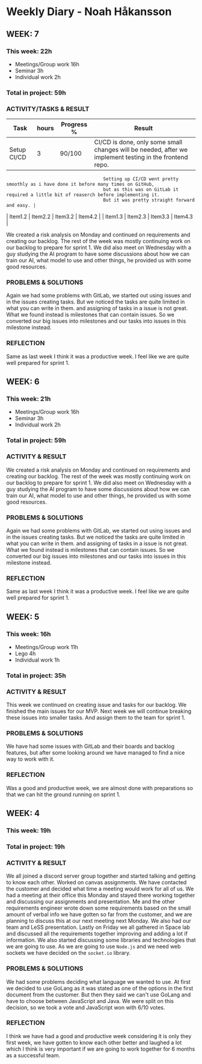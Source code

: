 # Weekly Diary - Noah Håkansson

## WEEK: 7 
### This week: 22h
- Meetings/Group work 16h
- Seminar 3h
- Individual work 2h
### Total in project: 59h 

### ACTIVITY/TASKS & RESULT
| Task    | hours    | Progress %    | Result    |
|-------- | -------- | ------------- | --------- |
| Setup CI/CD | 3    | 90/100        | CI/CD is done, only some small changes will be needed, after we implement testing in the frontend repo.
                                        Setting up CI/CD went pretty smoothly as i have done it before many times on GitHub,
                                        but as this was on GitLab it required a little bit of reaserch before implementing it.
                                        But it was pretty straight forward and easy. |
| Item1.2    | Item2.2   | Item3.2   | Item4.2   |
| Item1.3   | Item2.3   | Item3.3   | Item4.3   |

We created a risk analysis on Monday and continued on requirements and creating our backlog. The rest of the week was mostly continuing work on our backlog to prepare for sprint 1. We did also meet on Wednesday with a guy studying the AI program to have some discussions about how we can train our AI, what model to use and other things, he provided us with some good resources.

### PROBLEMS & SOLUTIONS 
Again we had some problems with GitLab, we started out using issues and in the issues creating tasks. But we noticed the tasks are quite limited in what you can write in them. and assigning of tasks in a issue is not great. What we found instead is milestones that can contain issues. So we converted our big issues into milestones and our tasks into issues in this milestone instead.

### REFLECTION  
Same as last week I think it was a productive week. I feel like we are quite well prepared for sprint 1.

## WEEK: 6 
### This week: 21h
- Meetings/Group work 16h
- Seminar 3h
- Individual work 2h
### Total in project: 59h 

### ACTIVITY & RESULT
We created a risk analysis on Monday and continued on requirements and creating our backlog. The rest of the week was mostly continuing work on our backlog to prepare for sprint 1. We did also meet on Wednesday with a guy studying the AI program to have some discussions about how we can train our AI, what model to use and other things, he provided us with some good resources.

### PROBLEMS & SOLUTIONS 
Again we had some problems with GitLab, we started out using issues and in the issues creating tasks. But we noticed the tasks are quite limited in what you can write in them. and assigning of tasks in a issue is not great. What we found instead is milestones that can contain issues. So we converted our big issues into milestones and our tasks into issues in this milestone instead.

### REFLECTION  
Same as last week I think it was a productive week. I feel like we are quite well prepared for sprint 1.
## WEEK: 5 
### This week: 16h
- Meetings/Group work 11h
- Lego 4h
- Individual work 1h
### Total in project: 35h 

### ACTIVITY & RESULT
This week we continued on creating issue and tasks for our backlog. We finished the main issues for our MVP. Next week we will continue breaking these issues into smaller tasks. And assign them to the team for sprint 1.

### PROBLEMS & SOLUTIONS 
We have had some issues with GitLab and their boards and backlog features, but after some looking around we have managed to find a nice way to work with it.

### REFLECTION  
Was a good and productive week, we are almost done with preparations so that we can hit the ground running on sprint 1.

## WEEK: 4 
### This week: 19h
### Total in project: 19h 

### ACTIVITY & RESULT
We all joined a discord server group together and started talking and getting to know each other. Worked on canvas assignments. We have contacted the customer and decided what time a meeting would work for all of us. We had a meeting at their office this Monday and stayed there working together and discussing our assignments and presentation. Me and the other requirements engineer wrote down some requirements based on the small amount of verbal info we have gotten so far from the customer, and we are planning to discuss this at our next meeting next Monday. We also had our team and LeSS presentation. Lastly on Friday we all gathered in Space lab and discussed all the requirements together improving and adding a lot if information. We also started discussing some libraries and technologies that we are going to use. As we are going to use `Node.js` and we need web sockets we have decided on the `socket.io` library.

### PROBLEMS & SOLUTIONS 
We had some problems deciding what language we wanted to use. At first we decided to use GoLang as it was stated as one of the options in the first document from the customer. But then they said we can't use GoLang and have to choose between JavaScript and Java. We were split on this decision, so we took a vote and JavaScript won with 6/10 votes.

### REFLECTION  
I think we have had a good and productive week considering it is only they first week, we have gotten to know each other better and laughed a lot which I think is very important if we are going to work together for 6 months as a successful team.

